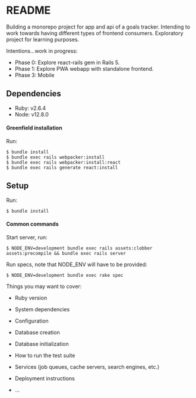# README

Building a monorepo project for app and api of a goals tracker. Intending to work towards having different types of frontend consumers. Exploratory project for learning purposes.

Intentions...work in progress:
* Phase 0: Explore react-rails gem in Rails 5.
* Phase 1: Explore PWA webapp with standalone frontend.
* Phase 3: Mobile

## Dependencies
* Ruby: v2.6.4
* Node: v12.8.0

#### Greenfield installation

Run: 

```
$ bundle install
$ bundle exec rails webpacker:install
$ bundle exec rails webpacker:install:react
$ bundle exec rails generate react:install
```

## Setup

Run: 

```
$ bundle install
```

#### Common commands

Start server, run:
```
$ NODE_ENV=development bundle exec rails assets:clobber assets:precompile && bundle exec rails server
```

Run specs, note that NODE_ENV will have to be provided:
```
$ NODE_ENV=development bundle exec rake spec
```

Things you may want to cover:

* Ruby version

* System dependencies

* Configuration

* Database creation

* Database initialization

* How to run the test suite

* Services (job queues, cache servers, search engines, etc.)

* Deployment instructions

* ...
